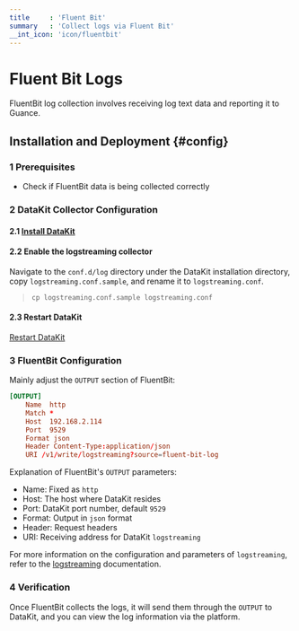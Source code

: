 ```yaml
---
title     : 'Fluent Bit'
summary   : 'Collect logs via Fluent Bit'
__int_icon: 'icon/fluentbit'
---
```


<!-- markdownlint-disable MD025 -->
# Fluent Bit Logs
<!-- markdownlint-enable -->

FluentBit log collection involves receiving log text data and reporting it to Guance.

## Installation and Deployment {#config}

### 1 Prerequisites

- Check if FluentBit data is being collected correctly

### 2 DataKit Collector Configuration

#### 2.1 [Install DataKit](../datakit/datakit-install.md)

#### 2.2 Enable the logstreaming collector

Navigate to the `conf.d/log` directory under the DataKit installation directory, copy `logstreaming.conf.sample`, and rename it to `logstreaming.conf`.

> `cp logstreaming.conf.sample logstreaming.conf`

#### 2.3 Restart DataKit

[Restart DataKit](../datakit/datakit-service-how-to.md#manage-service)


### 3 FluentBit Configuration

Mainly adjust the `OUTPUT` section of FluentBit:

``` toml
[OUTPUT]
    Name  http
    Match *
    Host  192.168.2.114
    Port  9529
    Format json
    Header Content-Type:application/json
    URI /v1/write/logstreaming?source=fluent-bit-log
```

Explanation of FluentBit's `OUTPUT` parameters:

- Name: Fixed as `http`
- Host: The host where DataKit resides
- Port: DataKit port number, default `9529`
- Format: Output in `json` format
- Header: Request headers
- URI: Receiving address for DataKit `logstreaming`

For more information on the configuration and parameters of `logstreaming`, refer to the [logstreaming](./logstreaming.md) documentation.

### 4 Verification

Once FluentBit collects the logs, it will send them through the `OUTPUT` to DataKit, and you can view the log information via the platform.
